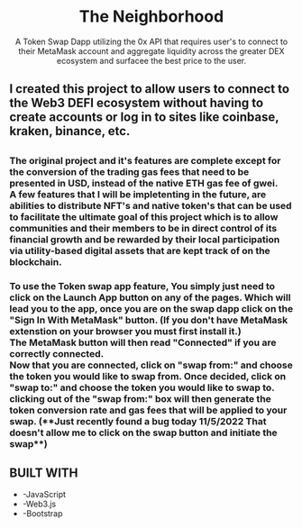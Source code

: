<h1 align="center">The Neighborhood</h1>

<p align="center">
  A Token Swap Dapp utilizing the 0x API that requires user's to connect to their MetaMask account
and aggregate liquidity across the greater DEX ecosystem and surfacee the best price to the user.
</p>

<h2> 
  I created this project to allow users to connect to the Web3 DEFI ecosystem without having to create accounts or log in to sites like coinbase, kraken, binance, etc.
<h2>

<h3>
  The original project and it's features are complete except for the conversion of the trading gas fees that need to be presented in USD, instead of the native ETH gas fee of gwei.<br> 
A few features that I will be impletenting in the future, are abilities to distribute NFT's and native token's that can be used to facilitate the ultimate goal of this project
which is to allow communities and their members to be in direct control of its financial growth and be rewarded by their local participation via utility-based digital assets that are kept track of on the blockchain.
</h3>

<h3>
  To use the Token swap app feature, You simply just need to click on the Launch App button on any of the pages. Which will lead you to the app, once you are on the swap dapp click on the "Sign In With MetaMask" button. (If you don't have MetaMask extenstion on your browser you must first install it.) <br>
  The MetaMask button will then read "Connected" if you are correctly connected. <br>
  Now that you are connected, click on "swap from:" and choose the token you would like to swap from. Once decided, click on "swap to:" and choose the token you would like to swap to. <br>
  clicking out of the "swap from:" box will then generate the token conversion rate and gas fees that will be applied to your swap. (**Just recently found a bug today 11/5/2022 That doesn't allow me to click on the swap button and initiate the swap**)
</h3>

<h2>BUILT WITH</h2>
<ul>
  <li>-JavaScript</li>
  <li>-Web3.js</li>
  <li>-Bootstrap</li>
</ul>
